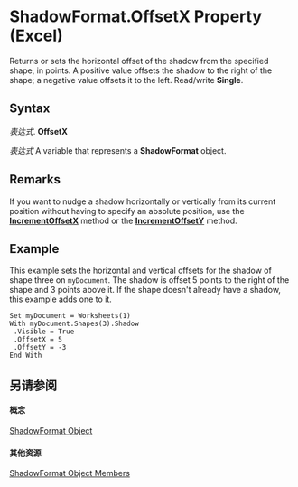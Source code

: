 
# ShadowFormat.OffsetX Property (Excel)

Returns or sets the horizontal offset of the shadow from the specified shape, in points. A positive value offsets the shadow to the right of the shape; a negative value offsets it to the left. Read/write  **Single**.


## Syntax

 _表达式_. **OffsetX**

 _表达式_ A variable that represents a **ShadowFormat** object.


## Remarks

If you want to nudge a shadow horizontally or vertically from its current position without having to specify an absolute position, use the  **[IncrementOffsetX](eaa71500-16dd-5df1-cf32-920ab71d77bb.md)** method or the **[IncrementOffsetY](0479d9a1-aae1-069c-f692-276291ec54ef.md)** method.


## Example

This example sets the horizontal and vertical offsets for the shadow of shape three on  `myDocument`. The shadow is offset 5 points to the right of the shape and 3 points above it. If the shape doesn't already have a shadow, this example adds one to it.


```
Set myDocument = Worksheets(1) 
With myDocument.Shapes(3).Shadow 
 .Visible = True 
 .OffsetX = 5 
 .OffsetY = -3 
End With
```


## 另请参阅


#### 概念


[ShadowFormat Object](2566c68e-f8d6-badc-3ce9-b6ae5f9c1cc2.md)
#### 其他资源


[ShadowFormat Object Members](http://msdn.microsoft.com/library/5512df5b-d899-7942-1309-4cf8d28fe96a%28Office.15%29.aspx)